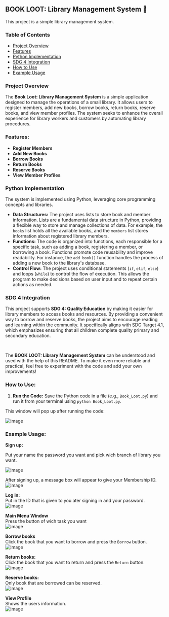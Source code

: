 ## BOOK LOOT: Library Management System 📖

This project is a simple library management system.

### Table of Contents

* [Project Overview](#project-overview)
* [Features](#features)
* [Python Implementation](#python-implementation)
* [SDG 4 Integration](#sdg-4-integration)
* [How to Use](#how-to-use)
* [Example Usage](#example-usage)

### Project Overview

The **Book Loot: Library Management System** is a simple application designed to manage the operations of a small library. It allows users to register members, add new books, borrow books, return books, reserve books, and view member profiles. The system seeks to enhance the overall experience for library workers and customers by automating library procedures.

### Features:

* **Register Members** 
* **Add New Books**
* **Borrow Books**
* **Return Books**
* **Reserve Books** 
* **View Member Profiles**

### Python Implementation

The system is implemented using Python, leveraging core programming concepts and libraries.

* **Data Structures:** The project uses lists to store book and member information. Lists are a fundamental data structure in Python, providing a flexible way to store and manage collections of data. For example, the `books` list holds all the available books, and the `members` list stores information about registered library members.
* **Functions:**  The code is organized into functions, each responsible for a specific task, such as adding a book, registering a member, or borrowing a book. Functions promote code reusability and improve readability.  For instance, the `add_book()` function handles the process of adding a new book to the library's database.
* **Control Flow:**  The project uses conditional statements (`if`, `elif`, `else`) and loops (`while`) to control the flow of execution.  This allows the program to make decisions based on user input and to repeat certain actions as needed.

### SDG 4 Integration

  This project supports **SDG 4: Quality Education** by making it easier for library members to access books and resources. By providing a convenient way to borrow and reserve books, the project aims to encourage reading and learning within the community. It specifically aligns with SDG Target 4.1, which emphasizes ensuring that all children complete quality primary and secondary education.

&ensp;
&ensp;

The **BOOK LOOT: Library Management System** can be understood and used with the help of this README. To make it even more reliable and practical, feel free to experiment with the code and add your own improvements! 
  
### How to Use:

1. **Run the Code:** Save the Python code in a file (e.g., `Book_Loot.py`) and run it from your terminal using `python Book_Loot.py`.

This window will pop up after running the code:

![image](https://github.com/user-attachments/assets/c175e15e-8262-4eca-b7d4-7dac153aab9d)


### Example Usage: 

**Sign up:**

Put your name the password you want and pick wich branch of library you want.

![image](https://github.com/user-attachments/assets/28761252-1345-477a-b588-6bad9d198648)

After signing up, a message box will appear to give your Membership ID.
![image](https://github.com/user-attachments/assets/de9500cb-d2cb-4497-87c1-7c1cdf4cc737)

**Log in:**
<br>Put in the ID that is given to you ater signing in and your password.
<br>![image](https://github.com/user-attachments/assets/79ca84a8-bed6-4d64-95bd-5ef64701f79a)

**Main Menu Window**
<br>Press the button of wich task you want
<br>![image](https://github.com/user-attachments/assets/e8b1daee-eb06-4181-b797-a76b5a7a299a)


**Borrow books**
<br>Click the book that you want to borrow and press the `Borrow` button.
<br>![image](https://github.com/user-attachments/assets/493efbce-e1c7-4827-b5e2-bc7017a594cf)

**Return books:**
<br>Click the book that you want to return and press the `Return` button.
<br>![image](https://github.com/user-attachments/assets/49d13a0b-154d-4808-951c-8a7dba40c8dc)

**Reserve books:**
<br>Only book that are borrowed can be reserved.
<br>![image](https://github.com/user-attachments/assets/89aa1c94-c93b-4dd4-9c75-adf4ca41a74d)

**View Profile**
<br>Shows the users information.
<br>![image](https://github.com/user-attachments/assets/ef88f14e-fd75-4f25-97b5-8e4f9791bf8d)













